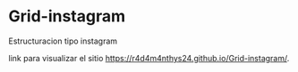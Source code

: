# Grid-instagram
 Estructuracion tipo instagram

link para visualizar el sitio
 https://r4d4m4nthys24.github.io/Grid-instagram/.
